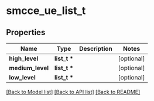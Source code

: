# smcce_ue_list_t

## Properties
Name | Type | Description | Notes
------------ | ------------- | ------------- | -------------
**high_level** | **list_t \*** |  | [optional] 
**medium_level** | **list_t \*** |  | [optional] 
**low_level** | **list_t \*** |  | [optional] 

[[Back to Model list]](../README.md#documentation-for-models) [[Back to API list]](../README.md#documentation-for-api-endpoints) [[Back to README]](../README.md)


